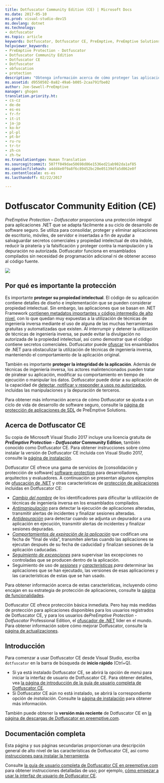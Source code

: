 ```yaml
---
title: Dotfuscator Community Edition (CE) | Microsoft Docs
ms.date: 2017-05-10
ms.prod: visual-studio-dev15
ms.devlang: dotnet
ms.technology:
- dotfuscator
ms.topic: article
keywords: Dotfuscator, Dotfuscator CE, PreEmptive, PreEmptive Solutions, PreEmptive Protection, protection, community edition, obfuscation, .NET, free, Visual Studio 2017
helpviewer_keywords:
- PreEmptive Protection - Dotfuscator
- Dotfuscator Community Edition
- Dotfuscator CE
- Dotfuscator
- obfuscation
- protection
description: "Obtenga información acerca de cómo proteger las aplicaciones de .NET con la solución Dotfuscator Community Edition gratuita que se incluye en Visual Studio 2017."
ms.assetid: d9550502-0a82-49a6-b005-2caa791fbe02
author: Joe-Sewell-PreEmptive
manager: ghogen
translation.priority.ht:
- cs-cz
- de-de
- es-es
- fr-fr
- it-it
- ja-jp
- ko-kr
- pl-pl
- pt-br
- ru-ru
- tr-tr
- zh-cn
- zh-tw
ms.translationtype: Human Translation
ms.sourcegitcommit: 507ff049dae50698d86e1536ed21ab982da1af85
ms.openlocfilehash: a4dd4e0f9a8f6c89452bc20e05139dfa5d062e0f
ms.contentlocale: es-es
ms.lasthandoff: 02/22/2017

---
```


# <a name="dotfuscator-community-edition-ce"></a>Dotfuscator Community Edition (CE)

*PreEmptive Protection – Dotfuscator* proporciona una protección integral para aplicaciones .NET que se adapta fácilmente a su ciclo de desarrollo de software seguro. Se utiliza para consolidar, proteger y eliminar aplicaciones de escritorio, móviles, de servidor e insertadas a fin de ayudar a salvaguardar secretos comerciales y propiedad intelectual de otra índole, reducir la piratería y la falsificación y proteger contra la manipulación y la depuración no autorizada.
Dotfuscator funciona en ensamblados compilados sin necesidad de programación adicional ni de obtener acceso al código fuente.

![](media/header.svg)

## <a name="why-protection-matters"></a>Por qué es importante la protección

Es importante **proteger su propiedad intelectual**.
El código de su aplicación contiene detalles de diseño e implementación que se pueden considerar propiedad intelectual.
Sin embargo, las aplicaciones que se basan en .NET Framework [contienen metadatos importantes y código intermedio de alto nivel][assemblies], con lo que quedan muy expuestas a la utilización de técnicas de ingeniería inversa mediante el uso de alguna de las muchas herramientas gratuitas y automatizadas que existen.
Al interrumpir y detener la utilización de técnicas de ingeniería inversa, se puede evitar la divulgación no autorizada de la propiedad intelectual, así como demostrar que el código contiene secretos comerciales.
Dotfuscator puede [ofuscar][obfuscation] los ensamblados de .NET para obstaculizar la utilización de técnicas de ingeniería inversa, manteniendo el comportamiento de la aplicación original.

También es importante **proteger la integridad de la aplicación**.
Además de técnicas de ingeniería inversa, los actores malintencionados pueden tratar de piratear su aplicación, modificar su comportamiento en tiempo de ejecución o manipular los datos.
Dotfuscator puede dotar a su aplicación de la capacidad de [detectar, notificar y responder a usos no autorizados][checks], incluidas las manipulaciones y la depuración de terceros.

Para obtener más información acerca de cómo Dotfuscator se ajusta a un ciclo de vida de desarrollo de software seguro, consulte la [página de protección de aplicaciones de SDL][sdl-protection] de PreEmptive Solutions.

## <a name="about-dotfuscator-ce"></a>Acerca de Dotfuscator CE

Su copia de Microsoft Visual Studio 2017 incluye una licencia gratuita de ***PreEmptive Protection - Dotfuscator* Community Edition**, también conocido como Dotfuscator CE.
Para obtener instrucciones sobre cómo instalar la versión de Dotfuscator CE incluida con Visual Studio 2017, consulte la [página de instalación][install].

Dotfuscator CE ofrece una gama de servicios de [consolidación y protección de software] [ software-protection] para desarrolladores, arquitectos y evaluadores. A continuación se presentan algunos ejemplos de [ofuscación de .NET][obfuscation] y otras características de [protección de aplicaciones][app-protection] incluidas en Dotfuscator CE:

* *[Cambio del nombre][renaming]* de los identificadores para dificultar la utilización de técnicas de ingeniería inversa en los ensamblados compilados.
* *[Antimanipulación][tamper]* para detectar la ejecución de aplicaciones alteradas, transmitir alertas de incidentes y finalizar sesiones alteradas.
* *[Antidepuración][debug]* para detectar cuando se adjunta un depurador a una aplicación en ejecución, transmitir alertas de incidentes y finalizar sesiones depuradas.
* *[Comportamientos de expiración de la aplicación][shelflife]* que codifican una fecha de "final de vida", transmiten alertas cuando las aplicaciones se ejecutan después de su fecha de caducidad y finalizan sesiones de la aplicación caducadas.
* *[Seguimiento de excepciones][exceptions]* para supervisar las excepciones no controladas que se producen dentro de la aplicación.
* Seguimiento de uso de *[sesiones][sessions] y [características][features] para* determinar las aplicaciones que se han ejecutado, las versiones de esas aplicaciones y las características de estas que se han usado.

Para obtener información acerca de estas características, incluyendo cómo encajan en su estrategia de protección de aplicaciones, consulte la [página de funcionalidades][capabilities].

Dotfuscator CE ofrece protección básica inmediata.
Pero hay más medidas de protección para aplicaciones disponibles para los usuarios registrados de Dotfuscator CE, y para los usuarios de*PreEmptive Protection - Dotfuscator* Professional Edition, el [ofuscador de .NET][net-obfuscator] líder en el mundo.
Para obtener información sobre cómo mejorar Dotfuscator, consulte la [página de actualizaciones][upgrades].

## <a name="getting-started"></a>Introducción

Para comenzar a usar Dotfuscator CE desde Visual Studio, escriba `dotfuscator` en la barra de búsqueda de **inicio rápido** (Ctrl+Q).

* Si ya está instalado Dotfuscator CE, se abrirá la opción de *menú* para iniciar la interfaz de usuario de Dotfuscator CE. Para obtener detalles, vea [la página de introducción de la guía de usuario completa de Dotfuscator CE][get-started].
* Si Dotfuscator CE aún no está instalado, se abrirá la correspondiente opción de *instalación*. Consulte la [página de instalación][install] para obtener más información.

También puede obtener la **versión más reciente** de Dotfuscator CE en [la página de descargas de Dotfuscator en preemptive.com][download].

## <a name="full-documentation"></a>Documentación completa

Esta página y sus páginas secundarias proporcionan una descripción general de alto nivel de las características de Dotfuscator CE, así como [instrucciones para instalar la herramienta][install].

Consulte [la guía de usuario completa de Dotfuscator CE en preemptive.com][full] para obtener instrucciones detalladas de uso; por ejemplo, [cómo empezar a usar la interfaz de usuario de Dotfuscator CE][get-started].

<!-- Copyright © 2017 PreEmptive Solutions, LLC -->

[assemblies]: https://docs.microsoft.com/en-us/dotnet/articles/standard/assembly-format
[software-protection]: https://www.preemptive.com/software-protection
[obfuscation]: https://www.preemptive.com/obfuscation
[app-protection]: https://www.preemptive.com/application-protection
[sdl-protection]: https://www.preemptive.com/solutions/SDL-App-Protection
[net-obfuscator]: https://www.preemptive.com/products/dotfuscator/overview
[download]: https://www.preemptive.com/products/dotfuscator/downloads

[install]: install.md
[capabilities]: capabilities.md
[upgrades]: upgrades.md

[get-started]: https://www.preemptive.com/dotfuscator/ce/docs/help/5.27/gui_getstarted.html

[renaming]: https://www.preemptive.com/dotfuscator/ce/docs/help/5.27/obfuscation_renaming.html

[checks]: https://www.preemptive.com/dotfuscator/ce/docs/help/5.27/checks_overview.html
[tamper]: https://www.preemptive.com/dotfuscator/ce/docs/help/5.27/checks_tamper.html
[debug]: https://www.preemptive.com/dotfuscator/ce/docs/help/5.27/checks_debug.html
[shelflife]: https://www.preemptive.com/dotfuscator/ce/docs/help/5.27/checks_shelflife.html

[exceptions]: https://www.preemptive.com/dotfuscator/ce/docs/help/5.27/analytics_exceptions.html
[sessions]: https://www.preemptive.com/dotfuscator/ce/docs/help/5.27/analytics_sessions.html
[features]: https://www.preemptive.com/dotfuscator/ce/docs/help/5.27/analytics_features.html

[full]: https://www.preemptive.com/dotfuscator/ce/docs/help/5.27/index.html

